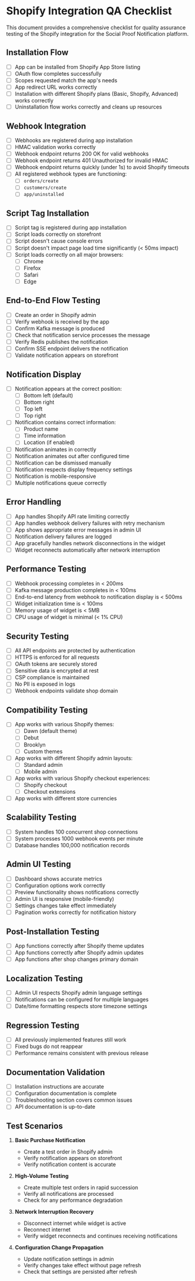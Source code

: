 # Shopify Integration QA Checklist

This document provides a comprehensive checklist for quality assurance testing of the Shopify integration for the Social Proof Notification platform.

## Installation Flow

- [ ] App can be installed from Shopify App Store listing
- [ ] OAuth flow completes successfully
- [ ] Scopes requested match the app's needs
- [ ] App redirect URL works correctly
- [ ] Installation with different Shopify plans (Basic, Shopify, Advanced) works correctly
- [ ] Uninstallation flow works correctly and cleans up resources

## Webhook Integration

- [ ] Webhooks are registered during app installation
- [ ] HMAC validation works correctly
- [ ] Webhook endpoint returns 200 OK for valid webhooks
- [ ] Webhook endpoint returns 401 Unauthorized for invalid HMAC
- [ ] Webhook endpoint returns quickly (under 1s) to avoid Shopify timeouts
- [ ] All registered webhook types are functioning:
  - [ ] `orders/create`
  - [ ] `customers/create`
  - [ ] `app/uninstalled`

## Script Tag Installation

- [ ] Script tag is registered during app installation
- [ ] Script loads correctly on storefront
- [ ] Script doesn't cause console errors
- [ ] Script doesn't impact page load time significantly (< 50ms impact)
- [ ] Script loads correctly on all major browsers:
  - [ ] Chrome
  - [ ] Firefox
  - [ ] Safari
  - [ ] Edge

## End-to-End Flow Testing

- [ ] Create an order in Shopify admin
- [ ] Verify webhook is received by the app
- [ ] Confirm Kafka message is produced
- [ ] Check that notification service processes the message
- [ ] Verify Redis publishes the notification
- [ ] Confirm SSE endpoint delivers the notification
- [ ] Validate notification appears on storefront

## Notification Display

- [ ] Notification appears at the correct position:
  - [ ] Bottom left (default)
  - [ ] Bottom right
  - [ ] Top left
  - [ ] Top right
- [ ] Notification contains correct information:
  - [ ] Product name
  - [ ] Time information
  - [ ] Location (if enabled)
- [ ] Notification animates in correctly
- [ ] Notification animates out after configured time
- [ ] Notification can be dismissed manually
- [ ] Notification respects display frequency settings
- [ ] Notification is mobile-responsive
- [ ] Multiple notifications queue correctly

## Error Handling

- [ ] App handles Shopify API rate limiting correctly
- [ ] App handles webhook delivery failures with retry mechanism
- [ ] App shows appropriate error messages in admin UI
- [ ] Notification delivery failures are logged
- [ ] App gracefully handles network disconnections in the widget
- [ ] Widget reconnects automatically after network interruption

## Performance Testing

- [ ] Webhook processing completes in < 200ms
- [ ] Kafka message production completes in < 100ms
- [ ] End-to-end latency from webhook to notification display is < 500ms
- [ ] Widget initialization time is < 100ms
- [ ] Memory usage of widget is < 5MB
- [ ] CPU usage of widget is minimal (< 1% CPU)

## Security Testing

- [ ] All API endpoints are protected by authentication
- [ ] HTTPS is enforced for all requests
- [ ] OAuth tokens are securely stored
- [ ] Sensitive data is encrypted at rest
- [ ] CSP compliance is maintained
- [ ] No PII is exposed in logs
- [ ] Webhook endpoints validate shop domain

## Compatibility Testing

- [ ] App works with various Shopify themes:
  - [ ] Dawn (default theme)
  - [ ] Debut
  - [ ] Brooklyn
  - [ ] Custom themes
- [ ] App works with different Shopify admin layouts:
  - [ ] Standard admin
  - [ ] Mobile admin
- [ ] App works with various Shopify checkout experiences:
  - [ ] Shopify checkout
  - [ ] Checkout extensions
- [ ] App works with different store currencies

## Scalability Testing

- [ ] System handles 100 concurrent shop connections
- [ ] System processes 1000 webhook events per minute
- [ ] Database handles 100,000 notification records

## Admin UI Testing

- [ ] Dashboard shows accurate metrics
- [ ] Configuration options work correctly
- [ ] Preview functionality shows notifications correctly
- [ ] Admin UI is responsive (mobile-friendly)
- [ ] Settings changes take effect immediately
- [ ] Pagination works correctly for notification history

## Post-Installation Testing

- [ ] App functions correctly after Shopify theme updates
- [ ] App functions correctly after Shopify admin updates
- [ ] App functions after shop changes primary domain

## Localization Testing

- [ ] Admin UI respects Shopify admin language settings
- [ ] Notifications can be configured for multiple languages
- [ ] Date/time formatting respects store timezone settings

## Regression Testing

- [ ] All previously implemented features still work
- [ ] Fixed bugs do not reappear
- [ ] Performance remains consistent with previous release

## Documentation Validation

- [ ] Installation instructions are accurate
- [ ] Configuration documentation is complete
- [ ] Troubleshooting section covers common issues
- [ ] API documentation is up-to-date

## Test Scenarios

1. **Basic Purchase Notification**
   - Create a test order in Shopify admin
   - Verify notification appears on storefront
   - Verify notification content is accurate

2. **High-Volume Testing**
   - Create multiple test orders in rapid succession
   - Verify all notifications are processed
   - Check for any performance degradation

3. **Network Interruption Recovery**
   - Disconnect internet while widget is active
   - Reconnect internet
   - Verify widget reconnects and continues receiving notifications

4. **Configuration Change Propagation**
   - Update notification settings in admin
   - Verify changes take effect without page refresh
   - Check that settings are persisted after refresh 